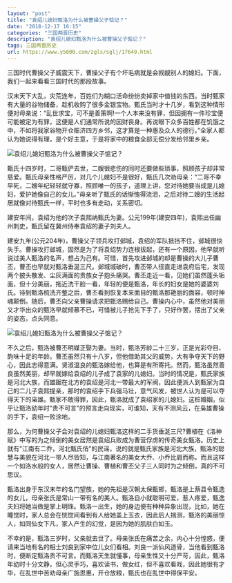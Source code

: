 ```yaml
---
layout: "post"
title: "袁绍儿媳妇甄洛为什么被曹操父子惦记？"
date: "2018-12-17 16:15"
categories: "三国两晋历史"
description: "袁绍儿媳妇甄洛为什么被曹操父子惦记？"
tags: 三国两晋历史
url: https://www.y5000.com/zgls/sglj/17649.html
---
```






三国时代曹操父子威震天下，曹操父子有个坏毛病就是会觊觎别人的媳妇。下面，我们一起来看看三国时代的那段故事。

汉末天下大乱，灾荒连年，百姓们为糊口活命纷纷卖掉家中值钱的东西。当时甄家有大量的谷物储备，趁机收购了很多金银宝物。甄氏当时才十几岁，看到这种情形便对母亲说：“乱世求宝，可不是善策啊!一个人本来没有罪，但因拥有一件珍宝便可能被定为有罪，这便是人们通常所说的因财丧身。再说眼下众多百姓都在饥饿之中，不如将我家谷物开仓赈济四方乡邻，这才算是一种惠及众人的德行。”全家人都认为她说得有理，是个好主意，于是将家中的粮食全部无偿分发给邻里乡亲。

![袁绍儿媳妇甄洛为什么被曹操父子惦记？](/uploads/allimg/170322/6-1F322093350193.JPG)

甄氏十四岁时，二哥甄俨去世，二嫂很悲伤的同时还要做些琐事，照顾孩子却非常慈爱。甄氏母亲性格严厉，对几个儿媳妇不是很好，甄氏几次劝母亲：“二哥不幸早死，二嫂年纪轻轻就守寡，照顾唯一的孩子，道理上讲，您对待她要当成是儿媳妇，爱护她像自己的女儿。”母亲听了甄氏的话惭愧得流泪，之后对待二嫂的生活起居就像对待甄氏一样，平时也多有走动，关系密切。

建安年间，袁绍为他的次子袁熙纳甄氏为妻。公元199年(建安四年)，袁熙出任幽州刺史，甄氏留在冀州侍奉袁绍的妻子刘夫人。

建安九年(公元204年)，曹操父子领兵攻打邺城，袁绍的军队抵挡不住，邺城很快失手。曹操攻打邺城，固然是为了将袁绍势力连根拔起，还有一个原因，他早就听说过美人甄洛的名声，想占为己有。可惜，首先攻进邺城的却是曹操的大儿子曹丕，曹丕也早就对甄洛垂涎三尺。邺城城破时，曹丕带人径直走进袁府后宅，发现两个披头散发、尘灰满面的贵族女子抱头痛哭。曹丕走近一看，见她们虽然蓬头垢面，但十分美丽，拖近洗干脸一看，年轻的便是甄洛，年长的妇女是她的婆婆刘氏。待到甄洛梳洗齐整之后，曹丕看到恢复本来面目的甄洛那艳丽的面容，顿时神魂颠倒。随后，曹丕向父亲曹操请求把甄洛赐给自己。曹操内心中，虽然他对美丽又才华出众的甄洛早就倾慕不已，可惜被儿子抢先下手了，只好作罢，摆出了父亲的姿态，点头同意。

![袁绍儿媳妇甄洛为什么被曹操父子惦记？](/uploads/allimg/170322/6-1F32209342D11.JPG)

不久之后，甄洛被曹丕明媒正娶为妻。当时，甄洛芳龄二十三岁，正是光彩夺目、韵味十足的年龄。曹丕虽然只有十八岁，但他借助其父的威势，大有争夺天下的野心，因此志得意满。贤淑温良的甄洛嫁给他，也算是有所寄托。然而，甄洛虽然善良虽然美丽，却早就嫁给袁绍的儿子成了袁家的儿媳妇。当时的情况是，甄氏家族是河北大族，而雄踞在北方的袁绍是河北一带最大的军阀，因此便派人到甄家为自己的二儿子袁熙提亲，那时的袁绍手下兵强马壮，意气风发，被世人认为是可以夺得天下的枭雄。甄家不敢得罪，因此，甄洛就成了袁绍家的儿媳妇。这桩婚姻，似乎让甄洛幼年时"贵不可言"的预言走向现实，可谁知，天有不测风云，在枭雄曹操的手下，袁绍一败涂地。

那么，为何曹操父子会对袁绍的儿媳妇甄洛这样的二手货垂涎三尺?曹植在《洛神赋》中写的为之倾倒的美女居然是袁绍兵败成为曹营俘虏的传奇美女甄洛。历史上就有"江南有二乔，河北甄氏俏"的民谣，说的就是甄氏家族是河北大族，甄洛的聪慧与美貌在河北一带人尽皆知，与江南著名的美女大乔、小乔比肩而称。而且这样一个如洛水般的女人，居然让曹操、曹植和曹丕父子三人同时为之倾倒，真的不可思议。

甄洛出身于东汉末年的名门望族，她的先祖是汉朝太保甄邯，甄洛是上蔡县令甄逸的女儿，母亲张氏是常山一带有名的美人。甄洛自小就聪明可爱，惹人疼爱，甄逸夫妇将她当做是掌上明珠。甄洛一出生，她的身边便有种种异象出现，比如，她在睡觉时，家人总会在恍惚间看到有人给她盖上玉衣，因此后人揣测，甄洛的美丽惊人，如同仙女下凡，家人产生的幻觉，是因为她的肌肤白如玉。

不幸的是，甄洛三岁时，父亲就去世了。母亲张氏在痛苦之余，内心十分惶惑，便请来当地有名的相士刘良到家中位儿女们看相。刘良一派仙风道骨，当他看到甄洛时，便断定甄洛贵不可言。而甄洛天生就懂事，母亲生性又十分严苛，因此，甄洛年幼时十分文静，但心灵手巧，喜欢读书，做女红，但不喜欢看戏，因此她很有才华，在乱世中苦劝母亲广施恩惠，开仓放粮，甄氏也在乱世中得保平安。
